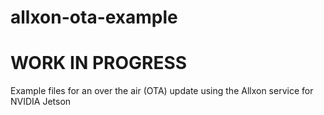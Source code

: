 # allxon-ota-example
# WORK IN PROGRESS
Example files for an over the air (OTA) update using the Allxon service for NVIDIA Jetson
